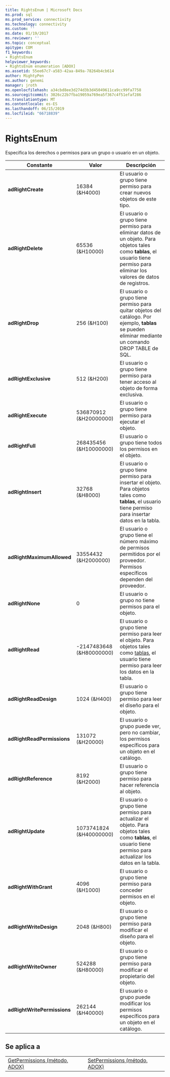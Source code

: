 ```yaml
---
title: RightsEnum | Microsoft Docs
ms.prod: sql
ms.prod_service: connectivity
ms.technology: connectivity
ms.custom: ''
ms.date: 01/19/2017
ms.reviewer: ''
ms.topic: conceptual
apitype: COM
f1_keywords:
- RightsEnum
helpviewer_keywords:
- RightsEnum enumeration [ADOX]
ms.assetid: 55ee67c7-a583-42aa-849a-78264b4cb614
author: MightyPen
ms.author: genemi
manager: jroth
ms.openlocfilehash: a34cbd8ee3d274d3b3d45049611ca9cc99fa7758
ms.sourcegitcommit: 3026c22b7fba19059a769ea5f367c4f51efaf286
ms.translationtype: MT
ms.contentlocale: es-ES
ms.lasthandoff: 06/15/2019
ms.locfileid: "66718839"
---
```

# <a name="rightsenum"></a>RightsEnum
Especifica los derechos o permisos para un grupo o usuario en un objeto.  
  
|Constante|Valor|Descripción|  
|--------------|-----------|-----------------|  
|**adRightCreate**|16384 (&H4000)|El usuario o grupo tiene permiso para crear nuevos objetos de este tipo.|  
|**adRightDelete**|65536 (&H10000)|El usuario o grupo tiene permiso para eliminar datos de un objeto. Para objetos tales como **tablas**, el usuario tiene permiso para eliminar los valores de datos de registros.|  
|**adRightDrop**|256 (&H100)|El usuario o grupo tiene permiso para quitar objetos del catálogo. Por ejemplo, **tablas** se pueden eliminar mediante un comando DROP TABLE de SQL.|  
|**adRightExclusive**|512 (&H200)|El usuario o grupo tiene permiso para tener acceso al objeto de forma exclusiva.|  
|**adRightExecute**|536870912 (&H20000000)|El usuario o grupo tiene permiso para ejecutar el objeto.|  
|**adRightFull**|268435456 (&H10000000)|El usuario o grupo tiene todos los permisos en el objeto.|  
|**adRightInsert**|32768 (&H8000)|El usuario o grupo tiene permiso para insertar el objeto. Para objetos tales como **tablas**, el usuario tiene permiso para insertar datos en la tabla.|  
|**adRightMaximumAllowed**|33554432 (&H2000000)|El usuario o grupo tiene el número máximo de permisos permitidos por el proveedor. Permisos específicos dependen del proveedor.|  
|**adRightNone**|0|El usuario o grupo no tiene permisos para el objeto.|  
|**adRightRead**|-2147483648 (&H80000000)|El usuario o grupo tiene permiso para leer el objeto. Para objetos tales como [tablas](../../../ado/reference/adox-api/table-object-adox.md), el usuario tiene permiso para leer los datos en la tabla.|  
|**adRightReadDesign**|1024 (&H400)|El usuario o grupo tiene permiso para leer el diseño para el objeto.|  
|**adRightReadPermissions**|131072 (&H20000)|El usuario o grupo puede ver, pero no cambiar, los permisos específicos para un objeto en el catálogo.|  
|**adRightReference**|8192 (&H2000)|El usuario o grupo tiene permiso para hacer referencia al objeto.|  
|**adRightUpdate**|1073741824 (&H40000000)|El usuario o grupo tiene permiso para actualizar el objeto. Para objetos tales como **tablas**, el usuario tiene permiso para actualizar los datos en la tabla.|  
|**adRightWithGrant**|4096 (&H1000)|El usuario o grupo tiene permiso para conceder permisos en el objeto.|  
|**adRightWriteDesign**|2048 (&H800)|El usuario o grupo tiene permiso para modificar el diseño para el objeto.|  
|**adRightWriteOwner**|524288 (&H80000)|El usuario o grupo tiene permiso para modificar el propietario del objeto.|  
|**adRightWritePermissions**|262144 (&H40000)|El usuario o grupo puede modificar los permisos específicos para un objeto en el catálogo.|  
  
## <a name="applies-to"></a>Se aplica a  
  
|||  
|-|-|  
|[GetPermissions (método, ADOX)](../../../ado/reference/adox-api/getpermissions-method-adox.md)|[SetPermissions (método, ADOX)](../../../ado/reference/adox-api/setpermissions-method-adox.md)|
